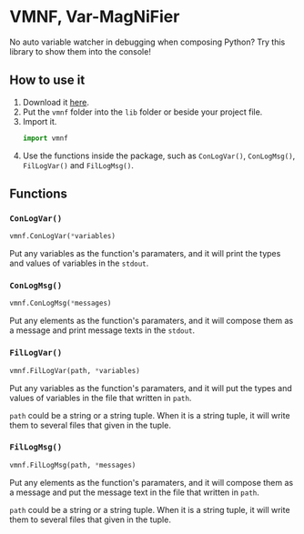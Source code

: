 # VMNF, Var-MagNiFier
No auto variable watcher in debugging when composing Python? Try this library to show them into the console!

## How to use it
1. Download it [here](https://github.com/KobeArthurScofield/var-magnifier-py/releases/latest).
1. Put the ```vmnf``` folder into the ```lib``` folder or beside your project file.
1. Import it.
   ``` python
   import vmnf
   ```
1. Use the functions inside the package, such as ```ConLogVar()```, ```ConLogMsg()```, ```FilLogVar()``` and ```FilLogMsg()```.

## Functions

### ```ConLogVar()```
``` python
vmnf.ConLogVar(*variables)
```
Put any variables as the function's paramaters, and it will print the types and values of variables in the ```stdout```.

### ```ConLogMsg()```
``` python
vmnf.ConLogMsg(*messages)
```
Put any elements as the function's paramaters, and it will compose them as a message and print message texts in the ```stdout```.

### ```FilLogVar()```
``` python
vmnf.FilLogVar(path, *variables)
```
Put any variables as the function's paramaters, and it will put the types and values of variables in the file that written in ```path```.

```path``` could be a string or a string tuple. When it is a string tuple, it will write them to several files that given in the tuple.

### ```FilLogMsg()```
``` python
vmnf.FilLogMsg(path, *messages)
```
Put any elements as the function's paramaters, and it will compose them as a message and put the message text in the file that written in ```path```.

```path``` could be a string or a string tuple. When it is a string tuple, it will write them to several files that given in the tuple.
